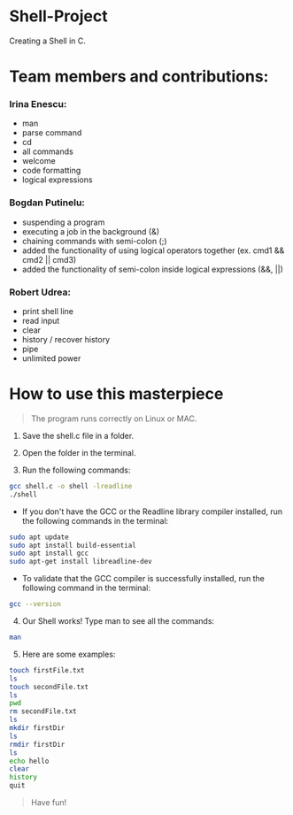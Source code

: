 # Shell-Project
Creating a Shell in C.

# Team members and contributions:
### Irina Enescu:
- man
- parse command 
- cd
- all commands 
- welcome
- code formatting
- logical expressions

### Bogdan Putinelu:
- suspending a program
- executing a job in the background (&)
- chaining commands with semi-colon (;)
- added the functionality of using logical operators together (ex. cmd1 && cmd2 || cmd3)
- added the functionality of semi-colon inside logical expressions (&&, ||)

### Robert Udrea:
- print shell line
- read input
- clear
- history / recover history
- pipe
- unlimited power

# How to use this masterpiece
> The program runs correctly on Linux or MAC.
1. Save the shell.c file in a folder.

2. Open the folder in the terminal.

3. Run the following commands:
```sh
gcc shell.c -o shell -lreadline
./shell
```
- If you don't have the GCC or the Readline library compiler installed, run the following commands in the terminal:
```sh
sudo apt update
sudo apt install build-essential
sudo apt install gcc
sudo apt-get install libreadline-dev
```
- To validate that the GCC compiler is successfully installed, run the following command in the terminal:
```sh
gcc --version
```

4. Our Shell works! Type man to see all the commands:
```sh
man
```

5. Here are some examples:
```sh
touch firstFile.txt
ls
touch secondFile.txt
ls
pwd
rm secondFile.txt
ls
mkdir firstDir
ls
rmdir firstDir
ls
echo hello
clear
history
quit
```
> Have fun!
